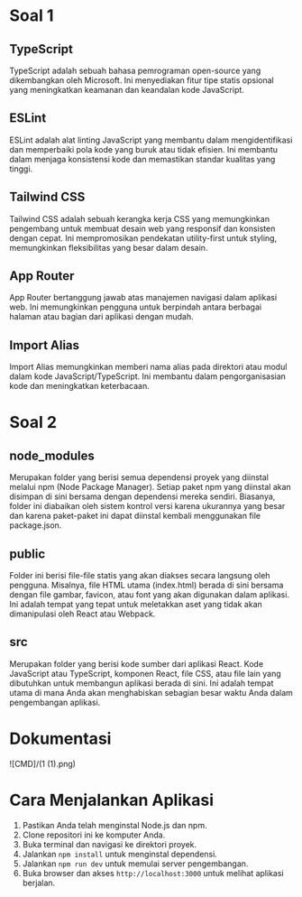 # Soal 1

## TypeScript

TypeScript adalah sebuah bahasa pemrograman open-source yang dikembangkan oleh Microsoft. Ini menyediakan fitur tipe statis opsional yang meningkatkan keamanan dan keandalan kode JavaScript.

## ESLint

ESLint adalah alat linting JavaScript yang membantu dalam mengidentifikasi dan memperbaiki pola kode yang buruk atau tidak efisien. Ini membantu dalam menjaga konsistensi kode dan memastikan standar kualitas yang tinggi.

## Tailwind CSS

Tailwind CSS adalah sebuah kerangka kerja CSS yang memungkinkan pengembang untuk membuat desain web yang responsif dan konsisten dengan cepat. Ini mempromosikan pendekatan utility-first untuk styling, memungkinkan fleksibilitas yang besar dalam desain.

## App Router

App Router bertanggung jawab atas manajemen navigasi dalam aplikasi web. Ini memungkinkan pengguna untuk berpindah antara berbagai halaman atau bagian dari aplikasi dengan mudah.

## Import Alias

Import Alias memungkinkan memberi nama alias pada direktori atau modul dalam kode JavaScript/TypeScript. Ini membantu dalam pengorganisasian kode dan meningkatkan keterbacaan.

# Soal 2

## node_modules

Merupakan folder yang berisi semua dependensi proyek yang diinstal melalui npm (Node Package Manager). Setiap paket npm yang diinstal akan disimpan di sini bersama dengan dependensi mereka sendiri. Biasanya, folder ini diabaikan oleh sistem kontrol versi karena ukurannya yang besar dan karena paket-paket ini dapat diinstal kembali menggunakan file package.json.

## public

Folder ini berisi file-file statis yang akan diakses secara langsung oleh pengguna. Misalnya, file HTML utama (index.html) berada di sini bersama dengan file gambar, favicon, atau font yang akan digunakan dalam aplikasi. Ini adalah tempat yang tepat untuk meletakkan aset yang tidak akan dimanipulasi oleh React atau Webpack.

## src

Merupakan folder yang berisi kode sumber dari aplikasi React. Kode JavaScript atau TypeScript, komponen React, file CSS, atau file lain yang dibutuhkan untuk membangun aplikasi berada di sini. Ini adalah tempat utama di mana Anda akan menghabiskan sebagian besar waktu Anda dalam pengembangan aplikasi.

# Dokumentasi

![CMD]/(1 (1).png)

# Cara Menjalankan Aplikasi

1. Pastikan Anda telah menginstal Node.js dan npm.
2. Clone repositori ini ke komputer Anda.
3. Buka terminal dan navigasi ke direktori proyek.
4. Jalankan `npm install` untuk menginstal dependensi.
5. Jalankan `npm run dev` untuk memulai server pengembangan.
6. Buka browser dan akses `http://localhost:3000` untuk melihat aplikasi berjalan.
